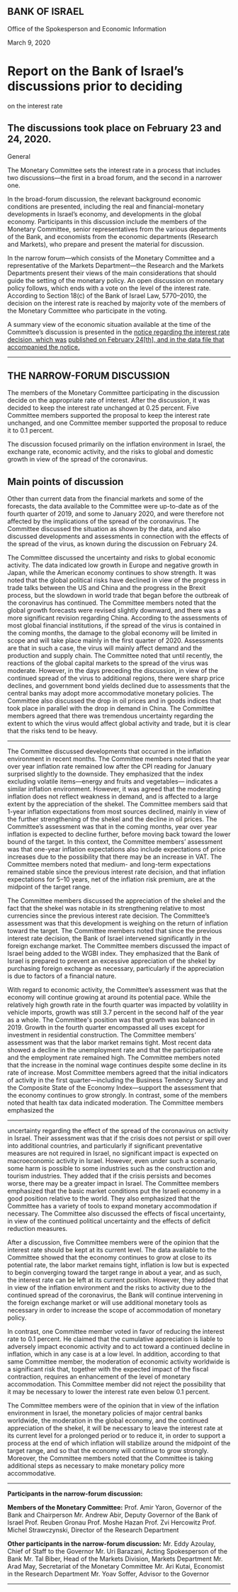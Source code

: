 ## BANK OF ISRAEL

Office of the Spokesperson and Economic Information

March 9, 2020

# Report on the Bank of Israel’s discussions prior to deciding
 on the interest rate

## The discussions took place on February 23 and 24, 2020.

 General

The Monetary Committee sets the interest rate in a process that includes two
discussions––the first in a broad forum, and the second in a narrower one.

In the broad-forum discussion, the relevant background economic conditions are
presented, including the real and financial-monetary developments in Israel’s economy,
and developments in the global economy. Participants in this discussion include the
members of the Monetary Committee, senior representatives from the various
departments of the Bank, and economists from the economic departments (Research
and Markets), who prepare and present the material for discussion.

In the narrow forum—which consists of the Monetary Committee and a representative
of the Markets Department—the Research and the Markets Departments present their
views of the main considerations that should guide the setting of the monetary policy.
An open discussion on monetary policy follows, which ends with a vote on the level of
the interest rate. According to Section 18(c) of the Bank of Israel Law, 5770–2010, the
decision on the interest rate is reached by majority vote of the members of the Monetary
Committee who participate in the voting.

A summary view of the economic situation available at the time of the Committee’s
discussion is presented in the [notice regarding the interest rate decision, which was](https://www.boi.org.il/en/NewsAndPublications/PressReleases/Pages/24-2-2020.aspx)
[published on February 24[th], and in the data file that accompanied the notice.](https://www.boi.org.il/en/NewsAndPublications/PressReleases/Documents/Interest%20Rate%20decision%2024.2.20.pptx)


-----

## THE NARROW-FORUM DISCUSSION

The members of the Monetary Committee participating in the discussion decide on the
appropriate rate of interest. After the discussion, it was decided to keep the interest rate
unchanged at 0.25 percent. Five Committee members supported the proposal to keep
the interest rate unchanged, and one Committee member supported the proposal to
reduce it to 0.1 percent.

The discussion focused primarily on the inflation environment in Israel, the exchange
rate, economic activity, and the risks to global and domestic growth in view of the
spread of the coronavirus.

## Main points of discussion

Other than current data from the financial markets and some of the forecasts, the data
available to the Committee were up-to-date as of the fourth quarter of 2019, and some
to January 2020, and were therefore not affected by the implications of the spread of
the coronavirus. The Committee discussed the situation as shown by the data, and also
discussed developments and assessments in connection with the effects of the spread of
the virus, as known during the discussion on February 24.

The Committee discussed the uncertainty and risks to global economic activity. The
data indicated low growth in Europe and negative growth in Japan, while the American
economy continues to show strength. It was noted that the global political risks have
declined in view of the progress in trade talks between the US and China and the
progress in the Brexit process, but the slowdown in world trade that began before the
outbreak of the coronavirus has continued. The Committee members noted that the
global growth forecasts were revised slightly downward, and there was a more
significant revision regarding China. According to the assessments of most global
financial institutions, if the spread of the virus is contained in the coming months, the
damage to the global economy will be limited in scope and will take place mainly in
the first quarter of 2020. Assessments are that in such a case, the virus will mainly
affect demand and the production and supply chain. The Committee noted that until
recently, the reactions of the global capital markets to the spread of the virus was
moderate. However, in the days preceding the discussion, in view of the continued
spread of the virus to additional regions, there were sharp price declines, and
government bond yields declined due to assessments that the central banks may adopt
more accommodative monetary policies. The Committee also discussed the drop in oil
prices and in goods indices that took place in parallel with the drop in demand in China.
The Committee members agreed that there was tremendous uncertainty regarding the
extent to which the virus would affect global activity and trade, but it is clear that the
risks tend to be heavy.


-----

The Committee discussed developments that occurred in the inflation environment in
recent months. The Committee members noted that the year over year inflation rate
remained low after the CPI reading for January surprised slightly to the downside. They
emphasized that the index excluding volatile items—energy and fruits and vegetables—
indicates a similar inflation environment. However, it was agreed that the moderating
inflation does not reflect weakness in demand, and is affected to a large extent by the
appreciation of the shekel. The Committee members said that 1-year inflation
expectations from most sources declined, mainly in view of the further strengthening
of the shekel and the decline in oil prices. The Committee’s assessment was that in the
coming months, year over year inflation is expected to decline further, before moving
back toward the lower bound of the target. In this context, the Committee members’
assessment was that one-year inflation expectations also include expectations of price
increases due to the possibility that there may be an increase in VAT. The Committee
members noted that medium- and long-term expectations remained stable since the
previous interest rate decision, and that inflation expectations for 5–10 years, net of the
inflation risk premium, are at the midpoint of the target range.

The Committee members discussed the appreciation of the shekel and the fact that the
shekel was notable in its strengthening relative to most currencies since the previous
interest rate decision. The Committee’s assessment was that this development is
weighing on the return of inflation toward the target. The Committee members noted
that since the previous interest rate decision, the Bank of Israel intervened significantly
in the foreign exchange market. The Committee members discussed the impact of Israel
being added to the WGBI index. They emphasized that the Bank of Israel is prepared
to prevent an excessive appreciation of the shekel by purchasing foreign exchange as
necessary, particularly if the appreciation is due to factors of a financial nature.

With regard to economic activity, the Committee’s assessment was that the economy
will continue growing at around its potential pace. While the relatively high growth rate
in the fourth quarter was impacted by volatility in vehicle imports, growth was still 3.7
percent in the second half of the year as a whole. The Committee's position was that
growth was balanced in 2019. Growth in the fourth quarter encompassed all uses except
for investment in residential construction. The Committee members’ assessment was
that the labor market remains tight. Most recent data showed a decline in the
unemployment rate and that the participation rate and the employment rate remained
high. The Committee members noted that the increase in the nominal wage continues
despite some decline in its rate of increase. Most Committee members agreed that the
initial indicators of activity in the first quarter—including the Business Tendency
Survey and the Composite State of the Economy Index—support the assessment that
the economy continues to grow strongly. In contrast, some of the members noted that
health tax data indicated moderation. The Committee members emphasized the


-----

uncertainty regarding the effect of the spread of the coronavirus on activity in Israel.
Their assessment was that if the crisis does not persist or spill over into additional
countries, and particularly if significant preventative measures are not required in Israel,
no significant impact is expected on macroeconomic activity in Israel. However, even
under such a scenario, some harm is possible to some industries such as the construction
and tourism industries. They added that if the crisis persists and becomes worse, there
may be a greater impact in Israel. The Committee members emphasized that the basic
market conditions put the Israeli economy in a good position relative to the world. They
also emphasized that the Committee has a variety of tools to expand monetary
accommodation if necessary. The Committee also discussed the effects of fiscal
uncertainty, in view of the continued political uncertainty and the effects of deficit
reduction measures.

After a discussion, five Committee members were of the opinion that the interest rate
should be kept at its current level. The data available to the Committee showed that the
economy continues to grow at close to its potential rate, the labor market remains tight,
inflation is low but is expected to begin converging toward the target range in about a
year, and as such, the interest rate can be left at its current position. However, they
added that in view of the inflation environment and the risks to activity due to the
continued spread of the coronavirus, the Bank will continue intervening in the foreign
exchange market or will use additional monetary tools as necessary in order to increase
the scope of accommodation of monetary policy.

In contrast, one Committee member voted in favor of reducing the interest rate to 0.1
percent. He claimed that the cumulative appreciation is liable to adversely impact
economic activity and to act toward a continued decline in inflation, which in any case
is at a low level. In addition, according to that same Committee member, the moderation
of economic activity worldwide is a significant risk that, together with the expected
impact of the fiscal contraction, requires an enhancement of the level of monetary
accommodation. This Committee member did not reject the possibility that it may be
necessary to lower the interest rate even below 0.1 percent.

The Committee members were of the opinion that in view of the inflation environment
in Israel, the monetary policies of major central banks worldwide, the moderation in the
global economy, and the continued appreciation of the shekel, it will be necessary to
leave the interest rate at its current level for a prolonged period or to reduce it, in order
to support a process at the end of which inflation will stabilize around the midpoint of
the target range, and so that the economy will continue to grow strongly. Moreover, the
Committee members noted that the Committee is taking additional steps as necessary
to make monetary policy more accommodative.


-----

**Participants in the narrow-forum discussion:**

**Members of the Monetary Committee:**
Prof. Amir Yaron, Governor of the Bank and Chairperson
Mr. Andrew Abir, Deputy Governor of the Bank of Israel
Prof. Reuben Gronau
Prof. Moshe Hazan
Prof. Zvi Hercowitz
Prof. Michel Strawczynski, Director of the Research Department

**Other participants in the narrow-forum discussion:**
Mr. Eddy Azoulay, Chief of Staff to the Governor
Mr. Uri Barazani, Acting Spokesperson of the Bank
Mr. Tal Biber, Head of the Markets Division, Markets Department
Mr. Arad May, Secretariat of the Monetary Committee
Mr. Ari Kutai, Economist in the Research Department
Mr. Yoav Soffer, Advisor to the Governor


-----

